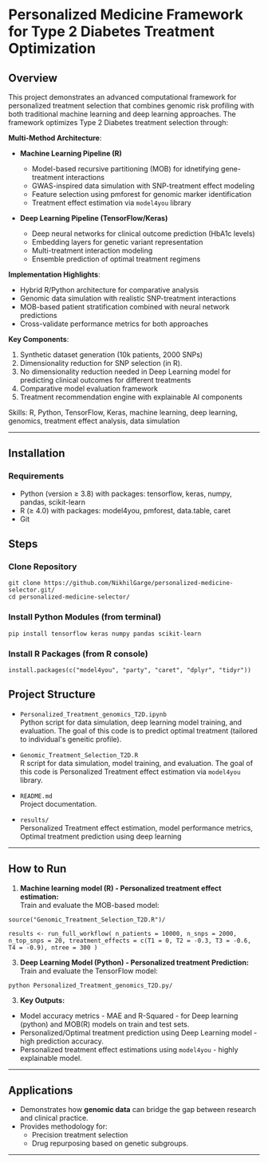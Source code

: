 # Personalized Medicine Framework for Type 2 Diabetes Treatment Optimization

## Overview

This project demonstrates an advanced computational framework for personalized treatment selection that combines genomic risk profiling with both traditional machine learning and deep learning approaches. The framework optimizes Type 2 Diabetes treatment selection through:

**Multi-Method Architecture**:
- **Machine Learning Pipeline (R)**
  - Model-based recursive partitioning (MOB) for idnetifying gene-treatment interactions
  - GWAS-inspired data simulation with SNP-treatment effect modeling
  - Feature selection using pmforest for genomic marker identification
  - Treatment effect estimation via `model4you` library

- **Deep Learning Pipeline (TensorFlow/Keras)**
  - Deep neural networks for clinical outcome prediction (HbA1c levels)
  - Embedding layers for genetic variant representation
  - Multi-treatment interaction modeling
  - Ensemble prediction of optimal treatment regimens

**Implementation Highlights**:
- Hybrid R/Python architecture for comparative analysis
- Genomic data simulation with realistic SNP-treatment interactions
- MOB-based patient stratification combined with neural network predictions
- Cross-validate performance metrics for both approaches

**Key Components**:
1. Synthetic dataset generation (10k patients, 2000 SNPs)
2. Dimensionality reduction for SNP selection (in R).
3. No dimensionality reduction needed in Deep Learning model for predicting clinical outcomes for different treatments
4. Comparative model evaluation framework
5. Treatment recommendation engine with explainable AI components

Skills: R, Python, TensorFlow, Keras, machine learning, deep learning, genomics, treatment effect analysis, data simulation

---

## Installation  

### Requirements  
- Python (version ≥ 3.8) with packages: tensorflow, keras, numpy, pandas, scikit-learn
- R (≥ 4.0) with packages: model4you, pmforest, data.table, caret
- Git

## Steps

### Clone Repository  
`git clone https://github.com/NikhilGarge/personalized-medicine-selector.git/`  
`cd personalized-medicine-selector/`

### Install Python Modules (from terminal)
`pip install tensorflow keras numpy pandas scikit-learn`

### Install R Packages (from R console)  
`install.packages(c("model4you", "party", "caret", "dplyr", "tidyr"))`

## Project Structure

- `Personalized_Treatment_genomics_T2D.ipynb`  
  Python script for data simulation, deep learning model training, and evaluation. The goal of this code is to predict optimal treatment (tailored to individual's geneitic profile).
  
- `Genomic_Treatment_Selection_T2D.R`  
  R script for data simulation, model training, and evaluation. The goal of this code is Personalized Treatment effect estimation via `model4you` library.

- `README.md`  
  Project documentation.

- `results/`  
  Personalized Treatment effect estimation, model performance metrics, Optimal treatment prediction using deep learning

---

## How to Run

1. **Machine learning model (R) - Personalized treatment effect estimation:**  
  Train and evaluate the MOB-based model:  

  `source("Genomic_Treatment_Selection_T2D.R")/`  

  `results <- run_full_workflow(
  n_patients = 10000,
  n_snps = 2000,
  n_top_snps = 20,
  treatment_effects = c(T1 = 0, T2 = -0.3, T3 = -0.6, T4 = -0.9),
  ntree = 300
  )`  

3. **Deep Learning Model (Python) - Personalized treatment Prediction:**  
  Train and evaluate the TensorFlow model:  
  
  `python Personalized_Treatment_genomics_T2D.py/`  

3. **Key Outputs:**
- Model accuracy metrics - MAE and R-Squared - for Deep learning (python) and MOB(R) models on train and test sets. 
- Personalized/Optimal treatment prediction using Deep Learning model - high prediction accuracy.
- Personalized treatment effect estimations using `model4you` - highly explainable model.

---

## Applications  
- Demonstrates how **genomic data** can bridge the gap between research and clinical practice.  
- Provides methodology for:  
  - Precision treatment selection 
  - Drug repurposing based on genetic subgroups.

---

